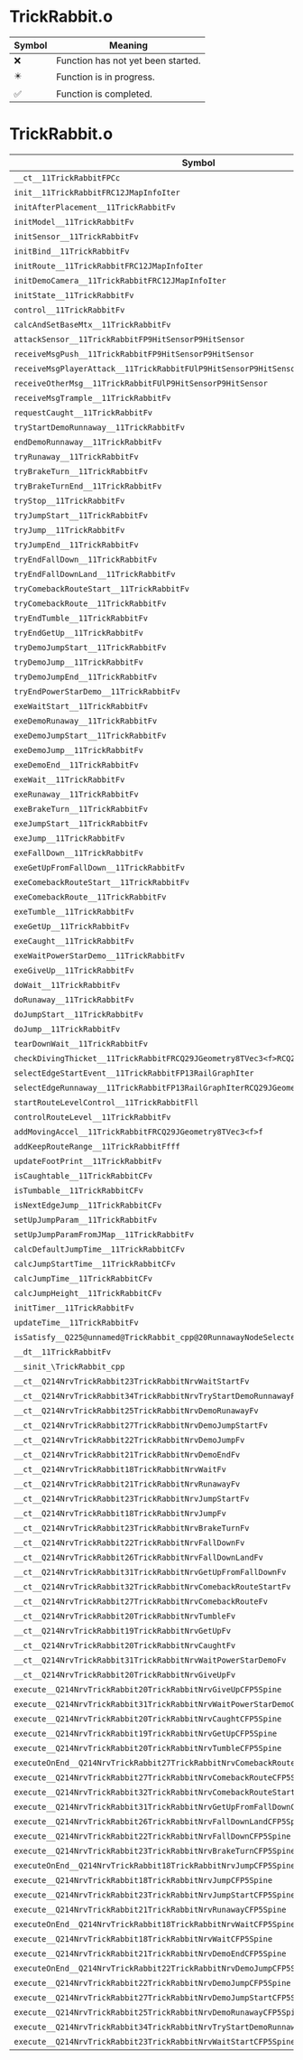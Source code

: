 # TrickRabbit.o
| Symbol | Meaning 
| ------------- | ------------- 
| :x: | Function has not yet been started. 
| :eight_pointed_black_star: | Function is in progress. 
| :white_check_mark: | Function is completed. 


# TrickRabbit.o
| Symbol | Decompiled? |
| ------------- | ------------- |
| `__ct__11TrickRabbitFPCc` | :x: |
| `init__11TrickRabbitFRC12JMapInfoIter` | :x: |
| `initAfterPlacement__11TrickRabbitFv` | :x: |
| `initModel__11TrickRabbitFv` | :x: |
| `initSensor__11TrickRabbitFv` | :x: |
| `initBind__11TrickRabbitFv` | :x: |
| `initRoute__11TrickRabbitFRC12JMapInfoIter` | :x: |
| `initDemoCamera__11TrickRabbitFRC12JMapInfoIter` | :x: |
| `initState__11TrickRabbitFv` | :x: |
| `control__11TrickRabbitFv` | :x: |
| `calcAndSetBaseMtx__11TrickRabbitFv` | :x: |
| `attackSensor__11TrickRabbitFP9HitSensorP9HitSensor` | :x: |
| `receiveMsgPush__11TrickRabbitFP9HitSensorP9HitSensor` | :x: |
| `receiveMsgPlayerAttack__11TrickRabbitFUlP9HitSensorP9HitSensor` | :x: |
| `receiveOtherMsg__11TrickRabbitFUlP9HitSensorP9HitSensor` | :x: |
| `receiveMsgTrample__11TrickRabbitFv` | :x: |
| `requestCaught__11TrickRabbitFv` | :x: |
| `tryStartDemoRunnaway__11TrickRabbitFv` | :x: |
| `endDemoRunnaway__11TrickRabbitFv` | :x: |
| `tryRunaway__11TrickRabbitFv` | :x: |
| `tryBrakeTurn__11TrickRabbitFv` | :x: |
| `tryBrakeTurnEnd__11TrickRabbitFv` | :x: |
| `tryStop__11TrickRabbitFv` | :x: |
| `tryJumpStart__11TrickRabbitFv` | :x: |
| `tryJump__11TrickRabbitFv` | :x: |
| `tryJumpEnd__11TrickRabbitFv` | :x: |
| `tryEndFallDown__11TrickRabbitFv` | :x: |
| `tryEndFallDownLand__11TrickRabbitFv` | :x: |
| `tryComebackRouteStart__11TrickRabbitFv` | :x: |
| `tryComebackRoute__11TrickRabbitFv` | :x: |
| `tryEndTumble__11TrickRabbitFv` | :x: |
| `tryEndGetUp__11TrickRabbitFv` | :x: |
| `tryDemoJumpStart__11TrickRabbitFv` | :x: |
| `tryDemoJump__11TrickRabbitFv` | :x: |
| `tryDemoJumpEnd__11TrickRabbitFv` | :x: |
| `tryEndPowerStarDemo__11TrickRabbitFv` | :x: |
| `exeWaitStart__11TrickRabbitFv` | :x: |
| `exeDemoRunaway__11TrickRabbitFv` | :x: |
| `exeDemoJumpStart__11TrickRabbitFv` | :x: |
| `exeDemoJump__11TrickRabbitFv` | :x: |
| `exeDemoEnd__11TrickRabbitFv` | :x: |
| `exeWait__11TrickRabbitFv` | :x: |
| `exeRunaway__11TrickRabbitFv` | :x: |
| `exeBrakeTurn__11TrickRabbitFv` | :x: |
| `exeJumpStart__11TrickRabbitFv` | :x: |
| `exeJump__11TrickRabbitFv` | :x: |
| `exeFallDown__11TrickRabbitFv` | :x: |
| `exeGetUpFromFallDown__11TrickRabbitFv` | :x: |
| `exeComebackRouteStart__11TrickRabbitFv` | :x: |
| `exeComebackRoute__11TrickRabbitFv` | :x: |
| `exeTumble__11TrickRabbitFv` | :x: |
| `exeGetUp__11TrickRabbitFv` | :x: |
| `exeCaught__11TrickRabbitFv` | :x: |
| `exeWaitPowerStarDemo__11TrickRabbitFv` | :x: |
| `exeGiveUp__11TrickRabbitFv` | :x: |
| `doWait__11TrickRabbitFv` | :x: |
| `doRunaway__11TrickRabbitFv` | :x: |
| `doJumpStart__11TrickRabbitFv` | :x: |
| `doJump__11TrickRabbitFv` | :x: |
| `tearDownWait__11TrickRabbitFv` | :x: |
| `checkDivingThicket__11TrickRabbitFRCQ29JGeometry8TVec3<f>RCQ29JGeometry8TVec3<f>` | :x: |
| `selectEdgeStartEvent__11TrickRabbitFP13RailGraphIter` | :x: |
| `selectEdgeRunnaway__11TrickRabbitFP13RailGraphIterRCQ29JGeometry8TVec3<f>f` | :x: |
| `startRouteLevelControl__11TrickRabbitFll` | :x: |
| `controlRouteLevel__11TrickRabbitFv` | :x: |
| `addMovingAccel__11TrickRabbitFRCQ29JGeometry8TVec3<f>f` | :x: |
| `addKeepRouteRange__11TrickRabbitFfff` | :x: |
| `updateFootPrint__11TrickRabbitFv` | :x: |
| `isCaughtable__11TrickRabbitCFv` | :x: |
| `isTumbable__11TrickRabbitCFv` | :x: |
| `isNextEdgeJump__11TrickRabbitCFv` | :x: |
| `setUpJumpParam__11TrickRabbitFv` | :x: |
| `setUpJumpParamFromJMap__11TrickRabbitFv` | :x: |
| `calcDefaultJumpTime__11TrickRabbitCFv` | :x: |
| `calcJumpStartTime__11TrickRabbitCFv` | :x: |
| `calcJumpTime__11TrickRabbitCFv` | :x: |
| `calcJumpHeight__11TrickRabbitCFv` | :x: |
| `initTimer__11TrickRabbitFv` | :x: |
| `updateTime__11TrickRabbitFv` | :x: |
| `isSatisfy__Q225@unnamed@TrickRabbit_cpp@20RunnawayNodeSelecterFR13RailGraphIter` | :x: |
| `__dt__11TrickRabbitFv` | :x: |
| `__sinit_\TrickRabbit_cpp` | :x: |
| `__ct__Q214NrvTrickRabbit23TrickRabbitNrvWaitStartFv` | :x: |
| `__ct__Q214NrvTrickRabbit34TrickRabbitNrvTryStartDemoRunnawayFv` | :x: |
| `__ct__Q214NrvTrickRabbit25TrickRabbitNrvDemoRunawayFv` | :x: |
| `__ct__Q214NrvTrickRabbit27TrickRabbitNrvDemoJumpStartFv` | :x: |
| `__ct__Q214NrvTrickRabbit22TrickRabbitNrvDemoJumpFv` | :x: |
| `__ct__Q214NrvTrickRabbit21TrickRabbitNrvDemoEndFv` | :x: |
| `__ct__Q214NrvTrickRabbit18TrickRabbitNrvWaitFv` | :x: |
| `__ct__Q214NrvTrickRabbit21TrickRabbitNrvRunawayFv` | :x: |
| `__ct__Q214NrvTrickRabbit23TrickRabbitNrvJumpStartFv` | :x: |
| `__ct__Q214NrvTrickRabbit18TrickRabbitNrvJumpFv` | :x: |
| `__ct__Q214NrvTrickRabbit23TrickRabbitNrvBrakeTurnFv` | :x: |
| `__ct__Q214NrvTrickRabbit22TrickRabbitNrvFallDownFv` | :x: |
| `__ct__Q214NrvTrickRabbit26TrickRabbitNrvFallDownLandFv` | :x: |
| `__ct__Q214NrvTrickRabbit31TrickRabbitNrvGetUpFromFallDownFv` | :x: |
| `__ct__Q214NrvTrickRabbit32TrickRabbitNrvComebackRouteStartFv` | :x: |
| `__ct__Q214NrvTrickRabbit27TrickRabbitNrvComebackRouteFv` | :x: |
| `__ct__Q214NrvTrickRabbit20TrickRabbitNrvTumbleFv` | :x: |
| `__ct__Q214NrvTrickRabbit19TrickRabbitNrvGetUpFv` | :x: |
| `__ct__Q214NrvTrickRabbit20TrickRabbitNrvCaughtFv` | :x: |
| `__ct__Q214NrvTrickRabbit31TrickRabbitNrvWaitPowerStarDemoFv` | :x: |
| `__ct__Q214NrvTrickRabbit20TrickRabbitNrvGiveUpFv` | :x: |
| `execute__Q214NrvTrickRabbit20TrickRabbitNrvGiveUpCFP5Spine` | :x: |
| `execute__Q214NrvTrickRabbit31TrickRabbitNrvWaitPowerStarDemoCFP5Spine` | :x: |
| `execute__Q214NrvTrickRabbit20TrickRabbitNrvCaughtCFP5Spine` | :x: |
| `execute__Q214NrvTrickRabbit19TrickRabbitNrvGetUpCFP5Spine` | :x: |
| `execute__Q214NrvTrickRabbit20TrickRabbitNrvTumbleCFP5Spine` | :x: |
| `executeOnEnd__Q214NrvTrickRabbit27TrickRabbitNrvComebackRouteCFP5Spine` | :x: |
| `execute__Q214NrvTrickRabbit27TrickRabbitNrvComebackRouteCFP5Spine` | :x: |
| `execute__Q214NrvTrickRabbit32TrickRabbitNrvComebackRouteStartCFP5Spine` | :x: |
| `execute__Q214NrvTrickRabbit31TrickRabbitNrvGetUpFromFallDownCFP5Spine` | :x: |
| `execute__Q214NrvTrickRabbit26TrickRabbitNrvFallDownLandCFP5Spine` | :x: |
| `execute__Q214NrvTrickRabbit22TrickRabbitNrvFallDownCFP5Spine` | :x: |
| `execute__Q214NrvTrickRabbit23TrickRabbitNrvBrakeTurnCFP5Spine` | :x: |
| `executeOnEnd__Q214NrvTrickRabbit18TrickRabbitNrvJumpCFP5Spine` | :x: |
| `execute__Q214NrvTrickRabbit18TrickRabbitNrvJumpCFP5Spine` | :x: |
| `execute__Q214NrvTrickRabbit23TrickRabbitNrvJumpStartCFP5Spine` | :x: |
| `execute__Q214NrvTrickRabbit21TrickRabbitNrvRunawayCFP5Spine` | :x: |
| `executeOnEnd__Q214NrvTrickRabbit18TrickRabbitNrvWaitCFP5Spine` | :x: |
| `execute__Q214NrvTrickRabbit18TrickRabbitNrvWaitCFP5Spine` | :x: |
| `execute__Q214NrvTrickRabbit21TrickRabbitNrvDemoEndCFP5Spine` | :x: |
| `executeOnEnd__Q214NrvTrickRabbit22TrickRabbitNrvDemoJumpCFP5Spine` | :x: |
| `execute__Q214NrvTrickRabbit22TrickRabbitNrvDemoJumpCFP5Spine` | :x: |
| `execute__Q214NrvTrickRabbit27TrickRabbitNrvDemoJumpStartCFP5Spine` | :x: |
| `execute__Q214NrvTrickRabbit25TrickRabbitNrvDemoRunawayCFP5Spine` | :x: |
| `execute__Q214NrvTrickRabbit34TrickRabbitNrvTryStartDemoRunnawayCFP5Spine` | :x: |
| `execute__Q214NrvTrickRabbit23TrickRabbitNrvWaitStartCFP5Spine` | :x: |

